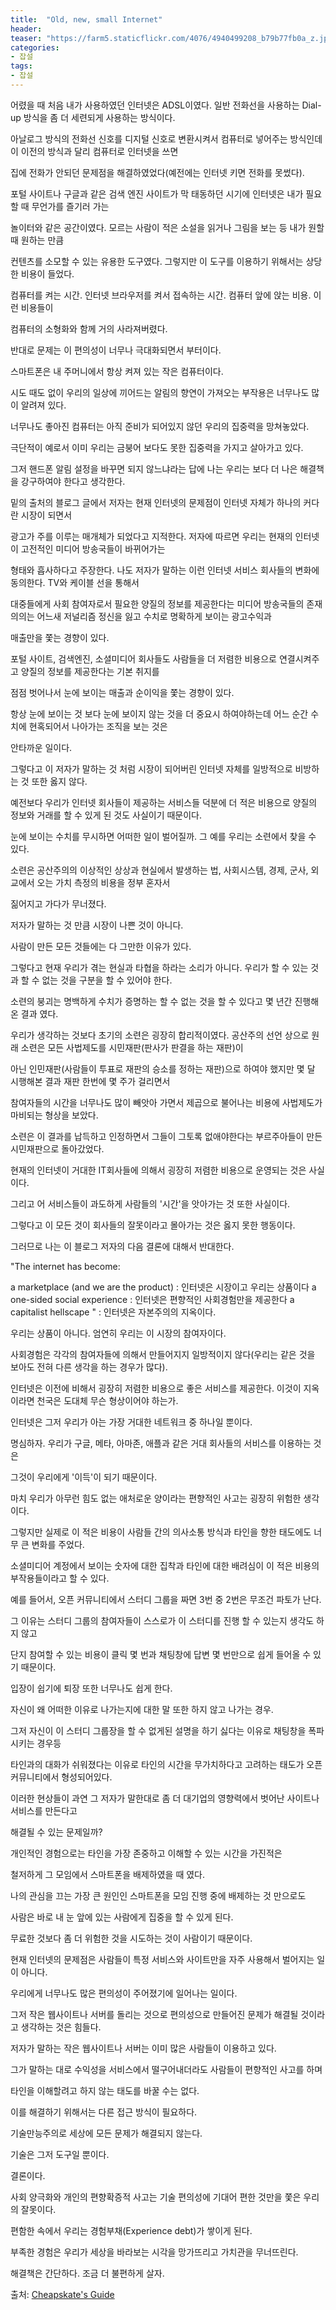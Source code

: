 ```yaml
---
title:  "Old, new, small Internet"
header:
teaser: "https://farm5.staticflickr.com/4076/4940499208_b79b77fb0a_z.jpg"
categories:
- 잡설
tags:
- 잡설
---
```

 어렸을 때 처음 내가 사용하였던 인터넷은 ADSL이였다. 일반 전화선을 사용하는 Dial-up 방식을 좀 더 세련되게 사용하는 방식이다.

아날로그 방식의 전화선 신호를 디지털 신호로 변환시켜서 컴퓨터로 넣어주는 방식인데 이 이전의 방식과 달리 컴퓨터로 인터넷을 쓰면

집에 전화가 안되던 문제점을 해결하였었다(예전에는 인터넷 키면 전화를 못썼다).

 포털 사이트나 구글과 같은 검색 엔진 사이트가 막 태동하던 시기에 인터넷은 내가 필요할 때 무언가를 즐기러 가는 

놀이터와 같은 공간이였다. 모르는 사람이 적은 소설을 읽거나 그림을 보는 등 내가 원할 때 원하는 만큼 

컨텐츠를 소모할 수 있는 유용한 도구였다. 그렇지만 이 도구를 이용하기 위해서는 상당한 비용이 들었다.

컴퓨터를 켜는 시간. 인터넷 브라우저를 켜서 접속하는 시간. 컴퓨터 앞에 앉는 비용. 이런 비용들이

컴퓨터의 소형화와 함께 거의 사라져버렸다.

반대로 문제는 이 편의성이 너무나 극대화되면서 부터이다.

스마트폰은 내 주머니에서 항상 켜져 있는 작은 컴퓨터이다.

시도 때도 없이 우리의 일상에 끼어드는 알림의 향연이 가져오는 부작용은 너무나도 많이 알려져 있다. 

너무나도 좋아진 컴퓨터는 아직 준비가 되어있지 않던 우리의 집중력을 망쳐놓았다.

극단적이 예로서 이미 우리는 금붕어 보다도 못한 집중력을 가지고 살아가고 있다.

  그저 핸드폰 알림 설정을 바꾸면 되지 않느냐라는 답에 나는 우리는 보다 더 나은 해결책을 강구하여야 한다고 생각한다.

밑의 출처의 블로그 글에서 저자는 현재 인터넷의 문제점이 인터넷 자체가 하나의 커다란 시장이 되면서

광고가 주를 이루는 매개체가 되었다고 지적한다. 저자에 따르면 우리는 현재의 인터넷이 고전적인 미디어 방송국들이 바뀌어가는

형태와 흡사하다고 주장한다. 나도 저자가 말하는 이런 인터넷 서비스 회사들의 변화에 동의한다. TV와 케이블 선을 통해서

대중들에게 사회 참여자로서 필요한 양질의 정보를 제공한다는 미디어 방송국들의 존재의의는 어느새 저널리즘 정신을 잃고 수치로 명확하게 보이는 광고수익과

매출만을 쫓는 경향이 있다.

포털 사이트, 검색엔진, 소셜미디어 회사들도 사람들을 더 저렴한 비용으로 연결시켜주고 양질의 정보를 제공한다는 기본 취지를

점점 벗어나서 눈에 보이는 매출과 순이익을 쫓는 경향이 있다.

항상 눈에 보이는 것 보다 눈에 보이지 않는 것을 더 중요시 하여야하는데 어느 순간 수치에 현혹되어서 나아가는 조직을 보는 것은

안타까운 일이다.

그렇다고 이 저자가 말하는 것 처럼 시장이 되어버린 인터넷 자체를 일방적으로 비방하는 것 또한 옳지 않다.

예전보다 우리가 인터넷 회사들이 제공하는 서비스들 덕분에 더 적은 비용으로 양질의 정보와 거래를 할 수 있게 된 것도 사실이기 때문이다.

눈에 보이는 수치를 무시하면 어떠한 일이 벌어질까. 그 예를 우리는 소련에서 찾을 수 있다.

소련은 공산주의의 이상적인 상상과 현실에서 발생하는 법, 사회시스템, 경제, 군사, 외교에서 오는 가치 측정의 비용을 정부 혼자서

짊어지고 가다가 무너졌다.

저자가 말하는 것 만큼 시장이 나쁜 것이 아니다.

사람이 만든 모든 것들에는 다 그만한 이유가 있다.

그렇다고 현재 우리가 겪는 현실과 타협을 하라는 소리가 아니다. 우리가 할 수 있는 것과 할 수 없는 것을 구분을 할 수 있어야 한다.

소련의 붕괴는 명백하게 수치가 증명하는 할 수 없는 것을 할 수 있다고 몇 년간 진행해온 결과 였다.

우리가 생각하는 것보다 초기의 소련은 굉장히 합리적이였다. 공산주의 선언 상으로 원래 소련은 모든 사법제도를 시민재판(판사가 판결을 하는 재판)이

아닌 인민재판(사람들이 투표로 재판의 승소를 정하는 재판)으로 하여야 했지만 몇 달 시행해본 결과 재판 한번에 몇 주가 걸리면서

참여자들의 시간을 너무나도 많이 빼앗아 가면서 제곱으로 불어나는 비용에 사법제도가 마비되는 형상을 보았다.

소련은 이 결과를 납득하고 인정하면서 그들이 그토록 없애야한다는 부르주아들이 만든 시민재판으로 돌아갔었다.

현재의 인터넷이 거대한 IT회사들에 의해서 굉장히 저렴한 비용으로 운영되는 것은 사실이다.

그리고 어 서비스들이 과도하게 사람들의 '시간'을 앗아가는 것 또한 사실이다.

그렇다고 이 모든 것이 회사들의 잘못이라고 몰아가는 것은 옳지 못한 행동이다.

그러므로 나는 이 블로그 저자의 다음 결론에 대해서 반대한다.

"The internet has become:

a marketplace (and we are the product) : 인터넷은 시장이고 우리는 상품이다
a one-sided social experience : 인터넷은 편향적인 사회경험만을 제공한다
a capitalist hellscape " : 인터넷은 자본주의의 지옥이다.

우리는 상품이 아니다. 엄연히 우리는 이 시장의 참여자이다.

사회경험은 각각의 참여자들에 의해서 만들어지지 일방적이지 않다(우리는 같은 것을 보아도 전혀 다른 생각을 하는 경우가 많다).

인터넷은 이전에 비해서 굉장히 저렴한 비용으로 좋은 서비스를 제공한다. 이것이 지옥이라면 천국은 도대체 무슨 형상이어야 하는가.

인터넷은 그저 우리가 아는 가장 거대한 네트워크 중 하나일 뿐이다.

명심하자. 우리가 구글, 메타, 아마존, 애플과 같은 거대 회사들의 서비스를 이용하는 것은

그것이 우리에게 '이득'이 되기 때문이다.

마치 우리가 아무런 힘도 없는 애처로운 양이라는 편향적인 사고는 굉장히 위험한 생각이다.

그렇지만 실제로 이 적은 비용이 사람들 간의 의사소통 방식과 타인을 향한 태도에도 너무 큰 변화를 주었다.

소셜미디어 계정에서 보이는 숫자에 대한 집착과 타인에 대한 배려심이 이 적은 비용의 부작용들이라고 할 수 있다.

예를 들어서, 오픈 커뮤니티에서 스터디 그룹을 짜면 3번 중 2번은 무조건 파토가 난다.

그 이유는 스터디 그룹의 참여자들이 스스로가 이 스터디를 진행 할 수 있는지 생각도 하지 않고

단지 참여할 수 있는 비용이 클릭 몇 번과 채팅창에 답변 몇 번만으로 쉽게 들어올 수 있기 때문이다.

입장이 쉽기에 퇴장 또한 너무나도 쉽게 한다.

자신이 왜 어떠한 이유로 나가는지에 대한 말 또한 하지 않고 나가는 경우.

그저 자신이 이 스터디 그룹장을 할 수 없게된 설명을 하기 싫다는 이유로 채팅창을 폭파시키는 경우등

타인과의 대화가 쉬워졌다는 이유로 타인의 시간을 무가치하다고 고려하는 태도가 오픈 커뮤니티에서 형성되어있다.

이러한 현상들이 과연 그 저자가 말한대로 좀 더 대기업의 영향력에서 벗어난 사이트나 서비스를 만든다고

해결될 수 있는 문제일까?

개인적인 경험으로는 타인을 가장 존중하고 이해할 수 있는 시간을 가진적은

철저하게 그 모임에서 스마트폰을 배제하였을 때 였다.

나의 관심을 끄는 가장 큰 원인인 스마트폰을 모임 진행 중에 배제하는 것 만으로도

사람은 바로 내 눈 앞에 있는 사람에게 집중을 할 수 있게 된다.

무료한 것보다 좀 더 위험한 것을 시도하는 것이 사람이기 때문이다.

현재 인터넷의 문제점은 사람들이 특정 서비스와 사이트만을 자주 사용해서 벌어지는 일이 아니다.

우리에게 너무나도 많은 편의성이 주어졌기에 일어나는 일이다.

그저 작은 웹사이트나 서버를 돌리는 것으로 편의성으로 만들어진 문제가 해결될 것이라고 생각하는 것은 힘들다.

저자가 말하는 작은 웹사이트나 서버는 이미 많은 사람들이 이용하고 있다.

그가 말하는 대로 수익성을 서비스에서 떨구어내더라도 사람들이 편향적인 사고를 하며

타인을 이해할려고 하지 않는 태도를 바꿀 수는 없다.

이를 해결하기 위해서는 다른 접근 방식이 필요하다.

기술만능주의로 세상에 모든 문제가 해결되지 않는다.

기술은 그저 도구일 뿐이다.

결론이다.

사회 양극화와 개인의 편향확증적 사고는 기술 편의성에 기대어 편한 것만을 쫓은 우리의 잘못이다.

편함한 속에서 우리는 경험부채(Experience debt)가 쌓이게 된다.

부족한 경험은 우리가 세상을 바라보는 시각을 망가뜨리고 가치관을 무너뜨린다.

해결책은 간단하다. 조금 더 불편하게 살자.

출처:
 [Cheapskate's Guide](https://cheapskatesguide.org/articles/old-internet-coming-back.html)